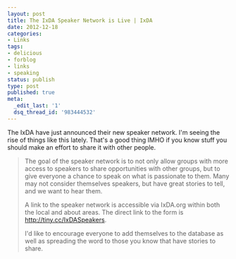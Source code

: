 ```yaml
---
layout: post
title: The IxDA Speaker Network is Live | IxDA
date: 2012-12-18
categories:
- Links
tags:
- delicious
- forblog
- links
- speaking
status: publish
type: post
published: true
meta:
  _edit_last: '1'
  dsq_thread_id: '983444532'
---
```

<p><http: //www.ixda.org/node/33661></http:></p>

<p>The IxDA have just announced their new speaker network. I'm seeing the rise of things like this lately. That's a good thing IMHO if you know stuff you should make an effort to share it with other people.</p>

<blockquote>
  The goal of the speaker network is to not only allow groups with more access to speakers to share opportunities with other groups, but to give everyone a chance to speak on what is passionate to them. Many may not consider themselves speakers, but have great stories to tell, and we want to hear them.


  
  A link to the speaker network is accessible via IxDA.org within both the local and about areas. The direct link to the form is http://tiny.cc/IxDASpeakers.


  
  I'd like to encourage everyone to add themselves to the database as well as spreading the word to those you know that have stories to share.</blockquote>

<p></p>
